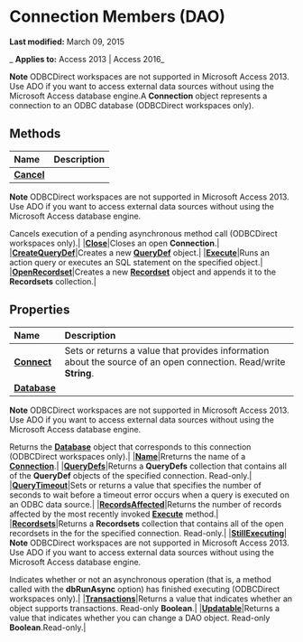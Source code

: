 
# Connection Members (DAO)

 **Last modified:** March 09, 2015

 _ **Applies to:** Access 2013 | Access 2016_

 **Note**  ODBCDirect workspaces are not supported in Microsoft Access 2013. Use ADO if you want to access external data sources without using the Microsoft Access database engine.A  **Connection** object represents a connection to an ODBC database (ODBCDirect workspaces only).


## Methods



|**Name**|**Description**|
|:-----|:-----|
|**[Cancel](43ad7b64-823d-3fac-e4d4-5e9514f60011.md)**|
 **Note**  ODBCDirect workspaces are not supported in Microsoft Access 2013. Use ADO if you want to access external data sources without using the Microsoft Access database engine.

Cancels execution of a pending asynchronous method call (ODBCDirect workspaces only).|
|**[Close](9b1a77cb-da12-24d6-892f-a56be103d51d.md)**|Closes an open  **Connection**.|
|**[CreateQueryDef](254fe81a-9b45-e8e7-108d-503c1c1c0fcc.md)**|Creates a new  **[QueryDef](0b3d901c-345d-42a2-f5f1-fb09cc562e27.md)** object.|
|**[Execute](d6140d4e-fa14-6455-525e-49d8aab3dff7.md)**|Runs an action query or executes an SQL statement on the specified object.|
|**[OpenRecordset](584a3e00-7589-90f1-aa6a-5d6116f0b5b6.md)**|Creates a new  **[Recordset](9774232c-e6da-175b-fc7f-ed2ab7908fa0.md)** object and appends it to the **Recordsets** collection.|

## Properties



|**Name**|**Description**|
|:-----|:-----|
|**[Connect](58b514a2-91cd-7918-cba5-15d71c2457a6.md)**|Sets or returns a value that provides information about the source of an open connection. Read/write  **String**.|
|**[Database](cf871353-0ea4-f995-6e0e-812af443daf9.md)**|
 **Note**  ODBCDirect workspaces are not supported in Microsoft Access 2013. Use ADO if you want to access external data sources without using the Microsoft Access database engine.

Returns the  **[Database](6cf2ddf8-3957-a15e-5eeb-85f81c1e415e.md)** object that corresponds to this connection (ODBCDirect workspaces only).|
|**[Name](5f4a95cd-63a3-aedf-df64-793158b2283d.md)**|Rreturns the name of a  **[Connection](f469b04e-2539-6b53-31f2-85fe22fcc2fc.md)**.|
|**[QueryDefs](b7a8bee1-fd24-32c6-ccba-abf25b879c9e.md)**|Returns a  **QueryDefs** collection that contains all of the **QueryDef** objects of the specified connection. Read-only.|
|**[QueryTimeout](97853412-d5ae-7a71-ccaa-595c68919654.md)**|Sets or returns a value that specifies the number of seconds to wait before a timeout error occurs when a query is executed on an ODBC data source.|
|**[RecordsAffected](abce8e96-9ed4-b162-207f-52605d7af8ee.md)**|Returns the number of records affected by the most recently invoked  **[Execute](d6140d4e-fa14-6455-525e-49d8aab3dff7.md)** method.|
|**[Recordsets](3f8c8932-d404-ef54-a869-f77dc1325794.md)**|Returns a  **Recordsets** collection that contains all of the open recordsets in the for the specified connection. Read-only.|
|**[StillExecuting](0121f98a-cc23-5b5e-9a75-28307404a9a3.md)**|
 **Note**  ODBCDirect workspaces are not supported in Microsoft Access 2013. Use ADO if you want to access external data sources without using the Microsoft Access database engine.

Indicates whether or not an asynchronous operation (that is, a method called with the  **dbRunAsync** option) has finished executing (ODBCDirect workspaces only).|
|**[Transactions](8bd72db7-68f6-6974-1ee6-a0a267ce2a94.md)**|Returns a value that indicates whether an object supports transactions. Read-only  **Boolean**.|
|**[Updatable](dc3c021e-f6df-c256-b655-8d36317e0b68.md)**|Returns a value that indicates whether you can change a DAO object. Read-only  **Boolean**.Read-only.|
